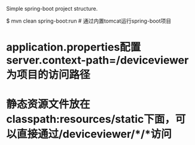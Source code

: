 
Simple spring-boot project structure.

$ mvn clean spring-boot:run  # 通过内置tomcat运行spring-boot项目

# application.properties配置server.context-path=/deviceviewer为项目的访问路径
# 静态资源文件放在classpath:resources/static下面，可以直接通过/deviceviewer/*/*访问


